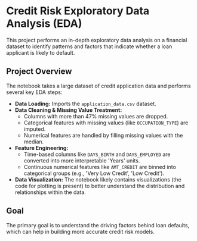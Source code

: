 # Credit Risk Exploratory Data Analysis (EDA)

This project performs an in-depth exploratory data analysis on a financial dataset to identify patterns and factors that indicate whether a loan applicant is likely to default.

## Project Overview

The notebook takes a large dataset of credit application data and performs several key EDA steps:
- **Data Loading:** Imports the `application_data.csv` dataset.
- **Data Cleaning & Missing Value Treatment:**
    - Columns with more than 47% missing values are dropped.
    - Categorical features with missing values (like `OCCUPATION_TYPE`) are imputed.
    - Numerical features are handled by filling missing values with the median.
- **Feature Engineering:**
    - Time-based columns like `DAYS_BIRTH` and `DAYS_EMPLOYED` are converted into more interpretable 'Years' units.
    - Continuous numerical features like `AMT_CREDIT` are binned into categorical groups (e.g., 'Very Low Credit', 'Low Credit').
- **Data Visualization:** The notebook likely contains visualizations (the code for plotting is present) to better understand the distribution and relationships within the data.

## Goal
The primary goal is to understand the driving factors behind loan defaults, which can help in building more accurate credit risk models.
